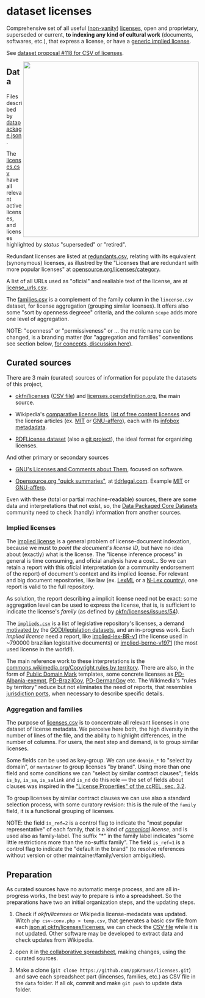
# dataset licenses
Comprehensive  set of all useful ([non-vanity](https://en.wikipedia.org/wiki/License_proliferation#Vanity_licenses)) [licenses](https://en.wikipedia.org/wiki/Public_copyright_license), open and proprietary, superseded or current, **to indexing any kind of cultural work** (documents, softwares, etc.), that express a license,  or have a [generic implied license](https://en.wikipedia.org/wiki/Implied_license).

See [dataset proposal #118 for CSV of licenses](https://github.com/datasets/registry/issues/118).

<img align="right" width="460" src="http://addressforall.org/_private/estatuto-assets/image6.png">

## Data
Files described by [datapackage.json](./datapackage.json).

The [licenses.csv](./data/licenses.csv) have all relevant active licenses, and licenses highlighted by *status* "superseded" or "retired".

Redundant licenses are listed at [redundants.csv](./data/redundants.csv), relating with its equivalent (synonymous) licenses, as illustred by the "Licenses that are redundant with more popular licenses" at [opensource.org/licenses/category](http://opensource.org/licenses/category). 

A list of all URLs used as "oficial" and realiable text of the license, are at [license_urls.csv](./data/license_urls.csv). 

The [families.csv](./data/families.csv) is a complement of the family column in the `lincense.csv` dataset, for license aggregation (grouping similar licenses). It  offers also some "sort by openness degreee" criteria, and the column `scope` adds more one level of aggregation.

NOTE: "openness" or "permissiveness" or ... the metric name can be changed, is a branding matter (for "aggregation and families" conventions see section below, [for concepts, discussion here](https://d.wifo.org/t/license-families-and-license-openness-metrics/190)).

## Curated sources

There are 3 main (curated) sources of information for populate the datasets of this project,

* [okfn/licenses](https://github.com/okfn/licenses) ([CSV file](https://github.com/okfn/licenses/blob/master/licenses.csv)) and   [licenses.opendefinition.org](http://licenses.opendefinition.org/), the main source.

* Wikipedia's [comparative license lists](https://en.wikipedia.org/wiki/Comparison_of_free_and_open-source_software_licenses), [list of free content licenses](https://en.wikipedia.org/wiki/List_of_free_content_licenses) and  the license articles (ex. [MIT](https://en.wikipedia.org/wiki/MIT_License) or [GNU-affero](https://en.wikipedia.org/wiki/Affero_General_Public_License)), each with its [infobox metadadata](https://en.wikipedia.org/wiki/Template:Infobox_software_license).

* [RDFLicense dataset](http://rdflicense.linkeddata.es/) (also a  [git project](https://github.com/oeg-upm/rdflicense)), the ideal format for organizing licenses.

And other primary or secondary sources

* [GNU's Licenses and Comments about Them](http://www.gnu.org/licenses/license-list.en.html), focused on software.

* [Opensource.org "quick summaries"](http://opensource.org/licenses), at [tldrlegal.com](https://tldrlegal.com/licenses/browse). Example [MIT](https://www.tldrlegal.com/l/mit) or [GNU-affero](https://www.tldrlegal.com/l/agpl3).

Even with these (total or partial machine-readable) sources, there are some data and interpretations that not exist, so, the [Data Packaged Core Datasets](https://github.com/datasets) community need to check (handly) information from another sources.

### Implied licenses

The [implied license](https://en.wikipedia.org/wiki/Implied_license) is a general problem of license-document indexation, because we must to *point the document's license ID*, but have no idea about (exactly) what is the license. The "license inference process" in general is time consuming, and oficial analysis have a cost... So we can retain a report with this oficial interpretation (or a community endorsement of the report) of document's context and its implied license. For relevant and big document repositories, like law (ex. [LexML](http://projeto.lexml.gov.br/documentacao/resumo-em-ingles) or  a [N-Lex country](http://eur-lex.europa.eu/n-lex/)), one report is valid to the full repository.

As solution, the report describing a implicit license need not be exact: some aggregation level can be used to express the license, that is, is sufficient to indicate the license's *family* (as defined by [okfn/licenses/issues/54](https://github.com/okfn/licenses/issues/54)). 

The [`implieds.csv`](./data/implieds.csv) is a list of legislative repository's licenses, a demand [motivated by](https://discuss.okfn.org/t/reflections-on-this-years-index/1338/13?u=ppkrauss) the [GODI/legislation datasets](http://index.okfn.org/dataset/legislation/), and an in-progress work. Each *implied license* need a report, like [implied-lex-BR-v1](https://github.com/ppKrauss/licenses/blob/master/reports/implied-lex-BR-v1.md) (the license used in ~790000 brazilian legistaltive documents) or  [implied-berne-v1971](https://github.com/ppKrauss/licenses/blob/master/reports/implied-berne-v1971.md) (the most used license in the world!).

The main reference work to these interpretations is the [commons.wikimedia.org/Copyright rules by territory](https://commons.wikimedia.org/wiki/Commons:Copyright_rules_by_territory). There are also, in the form of  [Public Domain Mark](https://wiki.creativecommons.org/wiki/PDM_FAQ) templates, some concrete licenses as [PD-Albania-exempt](https://commons.wikimedia.org/wiki/Template:PD-Albania-exempt), [PD-BrazilGov](https://commons.wikimedia.org/wiki/Template:PD-BrazilGov), [PD-GermanGov](https://commons.wikimedia.org/wiki/Template:PD-GermanGov)  etc. 
The Wikimedia's "rules by territory" reduce but not eliminates the need of reports, that resembles [jurisdiction ports](https://en.wikipedia.org/wiki/Creative_Commons_jurisdiction_ports), when necessary to describe specific details.


### Aggregation and families
The purpose of [licenses.csv](https://github.com/ppKrauss/licenses/blob/master/data/licenses.csv) is to concentrate all relevant licenses in one dataset of license metadata. We perceive here both, the high diversity in the number of lines of the file, and  the ability to highlight differences, in the number of columns. For users, the next step and  demand, is to group similar licenses. 

Some fields can be used as key-group. We can use `domain_*` to "select by domain", or `mantainer` to group licenses "by brand".  Using more than one field and some conditions we can "select by similar contract clauses"; fields `is_by`, `is_sa`, `is_salink` and `is_nd` do this role &mdash; the set of fields about clauses was inspired in the ["License Properties" of the ccREL, sec. 3.2](http://www.w3.org/Submission/ccREL/).

To group licenses by similar contract clauses we can use also a standard selection process, with some curatory revision: this is the rule of the `family` field, it is a functional grouping of licenses.

NOTE: the field `is_ref=2` is a control flag to indicate the "most popular representative" of each family, that is a kind of *[canonical](https://en.wikipedia.org/wiki/Canonicalization#Biological_taxonomy) license*, and is used also as family-label. The suffix "*" in the family label indicates "some little restrictions more than the no-suffix family". The field `is_ref=1` is a control flag to indicate the "default in the brand" (to resolve references without version or other maintainer/family/version ambiguities). 

## Preparation

As curated sources have no automatic merge process, and are all in-progress works, the best way to prepare is into a spreadsheet. So the preparations have two an initial organization steps, and the updating steps.

 1. Check if *okfn/licenses* or Wikipedia license-medadata was updated.  Witch `php csv-conv.php > temp.csv`, that generates a basic csv file from each [json at okfn/licenses/licenses](https://github.com/okfn/licenses/tree/master/licenses), we can check the  [CSV file](https://github.com/okfn/licenses/blob/master/licenses.csv) while it is not updated.  Other software may be developed to extract data and check updates from Wikipedia.

 2. open it in [the collaborative spreadsheet](https://docs.google.com/spreadsheets/d/17RwlPayXj2IBIBszp4wKMdK7OwwPqX125WmF3XFzM0A/edit?usp=sharing), making changes, using the curated sources.

 3. Make a clone (`git clone https://github.com/ppKrauss/licenses.git`) and save each spreadsheet part (lincenses, families, etc.) as CSV file in the `data` folder. If all ok, commit and make `git push` to update data folder.

